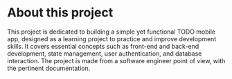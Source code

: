 # About this project
This project is dedicated to building a simple yet functional TODO mobile app, designed as a learning project to practice and improve development skills. It covers essential concepts such as front-end and back-end development, state management, user authentication, and database interaction. The project is made from a software engineer point of view, with the pertinent documentation.
